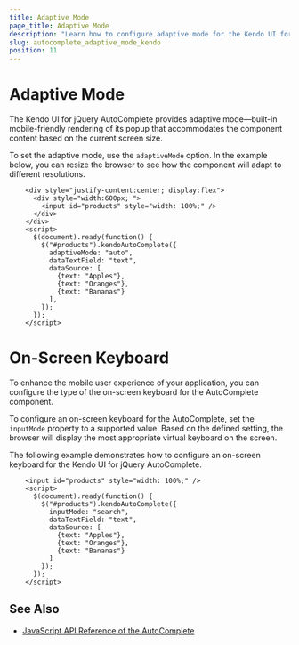 ```yaml
---
title: Adaptive Mode
page_title: Adaptive Mode
description: "Learn how to configure adaptive mode for the Kendo UI for jQuery AutoComplete component."
slug: autocomplete_adaptive_mode_kendo
position: 11
---
```


# Adaptive Mode

The Kendo UI for jQuery AutoComplete provides adaptive mode&mdash;built-in mobile-friendly rendering of its popup that accommodates the component content based on the current screen size.

To set the adaptive mode, use the `adaptiveMode` option. In the example below, you can resize the browser to see how the component will adapt to different resolutions.

```dojo
    <div style="justify-content:center; display:flex">
      <div style="width:600px; ">
        <input id="products" style="width: 100%;" />
      </div>
    </div>
    <script>
      $(document).ready(function() {
        $("#products").kendoAutoComplete({
          adaptiveMode: "auto", 
          dataTextField: "text",
          dataSource: [
            {text: "Apples"},
            {text: "Oranges"},
            {text: "Bananas"}
          ],                
        });
      });
    </script>
```

# On-Screen Keyboard

To enhance the mobile user experience of your application, you can configure the type of the on-screen keyboard for the AutoComplete component.

To configure an on-screen keyboard for the AutoComplete, set the `inputMode` property to a supported value. Based on the defined setting, the browser will display the most appropriate virtual keyboard on the screen.

The following example demonstrates how to configure an on-screen keyboard for the Kendo UI for jQuery AutoComplete.

```dojo
    <input id="products" style="width: 100%;" />                
    <script>
      $(document).ready(function() {
        $("#products").kendoAutoComplete({
          inputMode: "search",
          dataTextField: "text",
          dataSource: [
            {text: "Apples"},
            {text: "Oranges"},
            {text: "Bananas"}
          ]                
        });
      });
    </script>
```

## See Also

* [JavaScript API Reference of the AutoComplete](/api/javascript/ui/autocomplete)